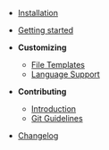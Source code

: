 - [Installation](/docs/installation.md)

- [Getting started](/docs/getting-started.md)

- **Customizing**
    - [File Templates](/docs/customizing/file-template.md)
    - [Language Support](/docs/customizing/support-lang.md)

- **Contributing**
    - [Introduction](/CONTRIBUTING.md)
    - [Git Guidelines](/docs/contributing/git.md)
  
- [Changelog](/CHANGELOG.md)
